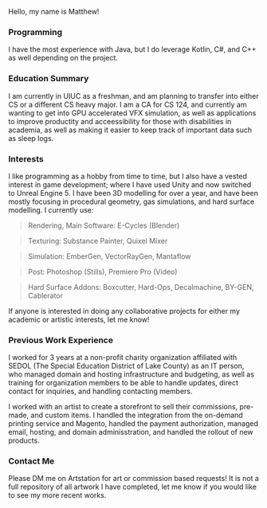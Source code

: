 Hello, my name is Matthew!

### Programming

I have the most experience with Java, but I do leverage Kotlin, C#, and C++ as well depending on the project.

### Education Summary

I am currently in UIUC as a freshman, and am planning to transfer into either CS or a different CS heavy major. I am a CA for CS 124, and currently am wanting to get into GPU accelerated VFX simulation, as well as applications to improve productity and acceessibility for those with disabilities in academia, as well as making it easier to keep track of important data such as sleep logs.

### Interests

I like programming as a hobby from time to time, but I also have a vested interest in game development; where I have used Unity and now switched to Unreal Engine 5. I have been 3D modelling for over a year, and have been mostly focusing in procedural geometry, gas simulations, and hard surface modelling. I currently use:

>Rendering, Main Software: E-Cycles (Blender)

>Texturing: Substance Painter, Quixel Mixer

>Simulation: EmberGen, VectorRayGen, Mantaflow

>Post: Photoshop (Stills), Premiere Pro (Video)

>Hard Surface Addons: Boxcutter, Hard-Ops, Decalmachine, BY-GEN, Cablerator

If anyone is interested in doing any collaborative projects for either my academic or artistic interests, let me know!

### Previous Work Experience

I worked for 3 years at a non-profit charity organization affiliated with SEDOL (The Special Education District of Lake County) as an IT person, who managed domain and hosting infrastructure and budgeting, as well as training for organization members to be able to handle updates, direct contact for inquiries, and handling contacting members.

I worked with an artist to create a storefront to sell their commissions, pre-made, and custom items. I handled the integration from the on-demand printing service and Magento, handled the payment authorization, managed email, hosting, and domain adminisstration, and handled the rollout of new products.

### Contact Me

Please DM me on Artstation for art or commission based requests! It is not a full repository of all artwork I have completed, let me know if you would like to see my more recent works.

